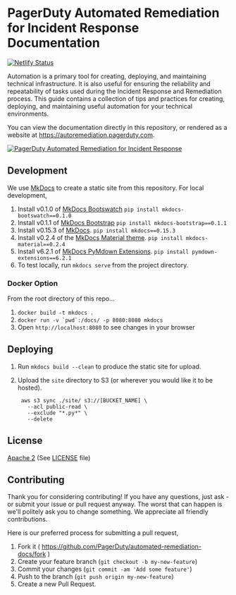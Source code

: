 # PagerDuty Automated Remediation for Incident Response Documentation

[![Netlify Status](https://api.netlify.com/api/v1/badges/57a66052-97e1-4199-9631-fe3e696902d3/deploy-status)](https://app.netlify.com/sites/autoremediation-9ffcc6/deploys)

Automation is a primary tool for creating, deploying, and maintaining technical infrastructure. It is also useful for ensuring the reliability and repeatability of tasks used during the Incident Response and Remediation process. This guide contains a collection of tips and practices for creating, deploying, and maintaining useful automation for your technical environments.

You can view the documentation directly in this repository, or rendered as a website at https://autoremediation.pagerduty.com.

[![PagerDuty Automated Remediation for Incident Response](assets/img/screenshot.png)](https://autoremediation.pagerduty.com)

## Development
We use [MkDocs](http://www.mkdocs.org/) to create a static site from this repository. For local development,

1. Install v0.1.0 of [MkDocs Bootswatch](https://github.com/mkdocs/mkdocs-bootswatch) `pip install mkdocs-bootswatch==0.1.0`
1. Install v0.1.1 of [MkDocs Bootstrap](https://github.com/mkdocs/mkdocs-bootstrap) `pip install mkdocs-bootstrap==0.1.1`
1. Install v0.15.3 of [MkDocs](http://www.mkdocs.org/#installation). `pip install mkdocs==0.15.3`
1. Install v0.2.4 of the [MkDocs Material theme](https://github.com/squidfunk/mkdocs-material). `pip install mkdocs-material==0.2.4`
1. Install v6.2.1 of [MkDocs PyMdown Extensions](https://squidfunk.github.io/mkdocs-material/extensions/pymdown/). `pip install pymdown-extensions==6.2.1`
1. To test locally, run `mkdocs serve` from the project directory.

### Docker Option
From the root directory of this repo...
1. `docker build -t mkdocs .`
1. ``docker run -v `pwd`:/docs/ -p 8080:8080 mkdocs``
1. Open `http://localhost:8080` to see changes in your browser

## Deploying
1. Run `mkdocs build --clean` to produce the static site for upload.
1. Upload the `site` directory to S3 (or wherever you would like it to be hosted).

        aws s3 sync ./site/ s3://[BUCKET_NAME] \
          --acl public-read \
          --exclude "*.py*" \
          --delete

## License
[Apache 2](http://www.apache.org/licenses/LICENSE-2.0) (See [LICENSE](LICENSE) file)

## Contributing
Thank you for considering contributing! If you have any questions, just ask - or submit your issue or pull request anyway. The worst that can happen is we'll politely ask you to change something. We appreciate all friendly contributions.

Here is our preferred process for submitting a pull request,

1. Fork it ( https://github.com/PagerDuty/automated-remediation-docs/fork )
1. Create your feature branch (`git checkout -b my-new-feature`)
1. Commit your changes (`git commit -am 'Add some feature'`)
1. Push to the branch (`git push origin my-new-feature`)
1. Create a new Pull Request.
